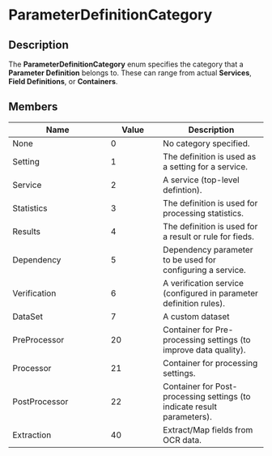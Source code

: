 # ParameterDefinitionCategory

## Description

The **ParameterDefinitionCategory** enum specifies the category that a **Parameter Definition** belongs to. These can range from actual **Services**, **Field Definitions**, or **Containers**.&#x20;

## Members

<table><thead><tr><th width="178.33333333333331">Name</th><th width="87" data-type="number">Value</th><th>Description</th></tr></thead><tbody><tr><td>None</td><td>0</td><td>No category specified.</td></tr><tr><td>Setting</td><td>1</td><td>The definition is used as a setting for a service.</td></tr><tr><td>Service</td><td>2</td><td>A service (top-level defintion).</td></tr><tr><td>Statistics</td><td>3</td><td>The definition is used for processing statistics.</td></tr><tr><td>Results</td><td>4</td><td>The definition is used for a result or rule for fieds.</td></tr><tr><td>Dependency</td><td>5</td><td>Dependency parameter to be used for configuring a service.</td></tr><tr><td>Verification</td><td>6</td><td>A verification service (configured in parameter definition rules).</td></tr><tr><td>DataSet</td><td>7</td><td>A custom dataset</td></tr><tr><td>PreProcessor</td><td>20</td><td>Container for Pre-processing settings (to improve data quality).</td></tr><tr><td>Processor</td><td>21</td><td>Container for processing settings.</td></tr><tr><td>PostProcessor</td><td>22</td><td>Container for Post-processing settings (to indicate result parameters).</td></tr><tr><td>Extraction</td><td>40</td><td>Extract/Map fields from OCR data.</td></tr></tbody></table>
